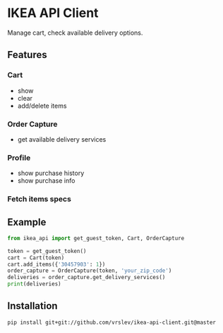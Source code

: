 # IKEA API Client

Manage cart, check available delivery options.

## Features
### Cart
- show
- clear
- add/delete items

### Order Capture
- get available delivery services

### Profile
- show purchase history
- show purchase info

### Fetch items specs

## Example
```python
from ikea_api import get_guest_token, Cart, OrderCapture

token = get_guest_token()
cart = Cart(token)
cart.add_items({'30457903': 1})
order_capture = OrderCapture(token, 'your_zip_code')
deliveries = order_capture.get_delivery_services()
print(deliveries)
```

## Installation
```
pip install git+git://github.com/vrslev/ikea-api-client.git@master
```
